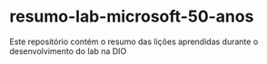 # resumo-lab-microsoft-50-anos
Este repositório contém o resumo das lições aprendidas durante o desenvolvimento do lab na DIO
